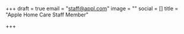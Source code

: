 +++
draft = true
email = "staff@appl.com"
image = ""
social = []
title = "Apple Home Care Staff Member"

+++

